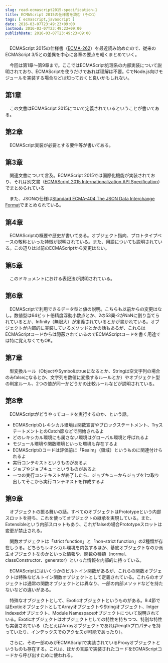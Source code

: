```yaml
---
slug: read-ecmascript2015-specification-1
title: ECMAScript 2015の仕様書を読む（その1）
tags: [ ecmascript,javascript ]
date: 2016-03-07T23:49:23+09:00
lastmod: 2016-03-07T23:49:23+09:00
publishDate: 2016-03-07T23:49:23+09:00
---
```


　ECMAScript 2015の仕様書（[ECMA-262](http://www.ecma-international.org/publications/standards/Ecma-262.htm)）を最近読み始めたので、従来のECMAScript 3/5との差異を中心に各章の要点を軽くまとめていく。

　今回は第1章〜第9章まで。ここではECMAScript処理系の内部実装について説明されており、ECMAScriptを使うだけであれば理解は不要。CでNode.js向けモジュールを実装する場合などは知っておくと良いかもしれない。

## 第1章


　この文書はECMAScript 2015について定義されているということが書いてある。

## 第2章


　ECMAScript実装が必要とする要件等が書いてある。

## 第3章


　関連文書について言及。ECMAScript 2015では国際化機能が実装されており、それは別文書（[ECMAScript 2015 Internationalization API Specification](http://www.ecma-international.org/publications/standards/Ecma-402.htm)）でまとめられている

　また、JSONの仕様は[Standard ECMA-404 The JSON Data Interchange Format](http://www.ecma-international.org/publications/standards/Ecma-404.htm)でまとめられている。

## 第4章


　ECMAScriptの概要や歴史が書いてある。オブジェクト指向、プロトタイプベースの敬称といった特徴が説明されている。また、用語についても説明されている。この辺りは以前のECMAScriptから変更はない。

## 第5章


　このドキュメントにおける表記法が説明されている。

## 第6章


　ECMAScriptで利用できるデータ型と値の説明。こちらも以前からの変更はなし。数値型は64ビット倍精度浮動小数点とか、2の53乗-2がNaNに割り当てられているとか、Infinity（無限大）が定義されているとかが書かれている。オブジェクトが内部的に実装しているメソッドとかの話もあるが、これらはECMAScriptコードからは隠蔽されているのでECMAScriptコードを書く用途では特に覚えなくてもOK。

## 第7章


　型変換ルール（ObjectやSymbolはtrueになるとか、Stringは空文字列の場合のみfalseになるとか、文字列を数値に変換するルールとか）やオブジェクト型の判定ルール、2つの値が同一かどうかの比較ルールなどが説明されている。

## 第8章


　ECMAScriptがどうやってコードを実行するのか、という話。

 - ECMAScriptのレキシカル環境は関数宣言やブロックステートメント、TryステートメントとのCatch節などで開始されるよ
 - どのレキシカル環境にも属さない環境はグローバル環境と呼ばれるよ
 - モジュール環境や関数環境といった環境も存在するよ
 - ECMAScriptのコードは評価前に「Realm」（領域）というものに関連付けられるよ
 - 実行コンテキストというものがあるよ
 - ジョブやジョブキューというものがあるよ
 - 一つの実行コンテキストが終了したら、ジョブキューからジョブを1つ取り出してそこから実行コンテキストを作成するよ

## 第9章


　オブジェクトの振る舞いの話。すべてのオブジェクトはPrototypeという内部スロットを持ち、これを使ってオブジェクトの継承を実現している。また、Extensibleという内部スロットもあり、これがfalseの場合Prototypeスロットは変更が禁止される。

　関数オブジェクトは「strict function」と「non-strict function」の2種類が存在しうる。どちらもレキシカル環境を内包するほか、基底オブジェクトなのか派生オブジェクトなのかといった情報や、関数の種類（normal、classConstructor、generator）といった情報を内部的に持っている。

　ECMAScriptにはいくつかのビルトイン関数があるが、これらの関数オブジェクトは特殊なビルトイン関数オブジェクトとして定義されている。これらのオブジェクトは通常の関数オブジェクトとは異なり、一部の内部メソッドなどを持たないなどの違いがある。

　特殊なオブジェクトとして、Exoticオブジェクトというものがある。9.4節ではExoticオブジェクトとしてArrayオブジェクトやStringオブジェクト、Intger Indexedオブジェクト、Module Namespaceオブジェクトについて説明されている。Exoticオブジェクトはオブジェクトとしての特性を持ちつつ、特別な特性も実装されている（たとえばArrayオブジェクトであればlengthプロパティを持っていたり、インデックスでのアクセスが可能であったり）。

　さらに、その一部のみがECMAScriptで実装されているProxyオブジェクトというものも存在する。これは、ほかの言語で実装されたコードをECMAScriptコードから呼び出すために使われる。

